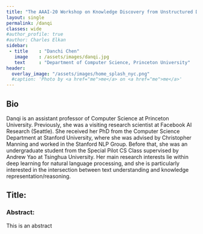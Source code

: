 ```yaml
---
title: "The AAAI-20 Workshop on Knowledge Discovery from Unstructured Data in Financial Services"
layout: single
permalink: /danqi
classes: wide
#author_profile: true
#author: Charles Elkan
sidebar:
 - title    : "Danchi Chen"
   image    : /assets/images/danqi.jpg
   text     : "Department of Computer Science, Princeton University"
header:
  overlay_image: "/assets/images/home_splash_nyc.png"
  #caption: 'Photo by <a href="me">me</a> on <a href="me">me</a>'
---
```

<h2>Bio</h2>

Danqi is an assistant professor of Computer Science at Princeton University. Previously, she was a visiting research scientist at Facebook AI Research (Seattle). She received her PhD from the Computer Science Department at Stanford University, where she was advised by Christopher Manning and worked in the Stanford NLP Group. Before that, she was an undergraduate student from the Special Pilot CS Class supervised by Andrew Yao at Tsinghua University. Her main research interests lie within deep learning for natural language processing, and she is particularly interested in the intersection between text understanding and knowledge representation/reasoning.

<h2>Title: </h2>
<h3>Abstract:</h3> This is an abstract